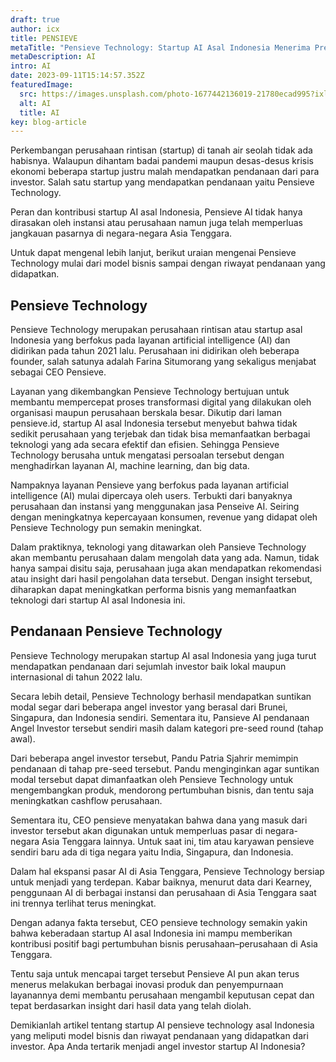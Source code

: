 ```yaml
---
draft: true
author: icx
title: PENSIEVE
metaTitle: "Pensieve Technology: Startup AI Asal Indonesia Menerima Pre-seed Round"
metaDescription: AI
intro: AI
date: 2023-09-11T15:14:57.352Z
featuredImage:
  src: https://images.unsplash.com/photo-1677442136019-21780ecad995?ixlib=rb-4.0.3&ixid=M3wxMjA3fDB8MHxwaG90by1wYWdlfHx8fGVufDB8fHx8fA%3D%3D&auto=format&fit=crop&w=1032&q=80
  alt: AI
  title: AI
key: blog-article
---
```

<!--StartFragment-->

Perkembangan perusahaan rintisan (startup) di tanah air seolah tidak ada habisnya. Walaupun dihantam badai pandemi maupun desas-desus krisis ekonomi beberapa startup justru malah mendapatkan pendanaan dari para investor. Salah satu startup yang mendapatkan pendanaan yaitu Pensieve Technology.

Peran dan kontribusi startup AI asal Indonesia, Pensieve AI tidak hanya dirasakan oleh instansi atau perusahaan namun juga telah memperluas jangkauan pasarnya di negara-negara Asia Tenggara.

Untuk dapat mengenal lebih lanjut, berikut uraian mengenai Pensieve Technology mulai dari model bisnis sampai dengan riwayat pendanaan yang didapatkan.

## Pensieve Technology

Pensieve Technology merupakan perusahaan rintisan atau startup asal Indonesia yang berfokus pada layanan artificial intelligence (AI) dan didirikan pada tahun 2021 lalu. Perusahaan ini didirikan oleh beberapa founder, salah satunya adalah Farina Situmorang yang sekaligus menjabat sebagai CEO Pensieve. 

Layanan yang dikembangkan Pensieve Technology bertujuan untuk membantu mempercepat proses transformasi digital yang dilakukan oleh organisasi maupun perusahaan berskala besar. Dikutip dari laman pensieve.id, startup AI asal Indonesia tersebut menyebut bahwa tidak sedikit perusahaan yang terjebak dan tidak bisa memanfaatkan berbagai teknologi yang ada secara efektif dan efisien. Sehingga Pensieve Technology berusaha untuk mengatasi persoalan tersebut dengan menghadirkan layanan AI, machine learning, dan big data. 

Nampaknya layanan Pensieve yang berfokus pada layanan artificial intelligence (AI) mulai dipercaya oleh users. Terbukti dari banyaknya perusahaan dan instansi yang menggunakan jasa Penseive AI. Seiring dengan meningkatnya kepercayaan konsumen, revenue yang didapat oleh Pensieve Technology pun semakin meningkat. 

Dalam praktiknya, teknologi yang ditawarkan oleh Pansieve Technology akan membantu perusahaan dalam mengolah data yang ada. Namun, tidak hanya sampai disitu saja, perusahaan juga akan mendapatkan rekomendasi atau insight dari hasil pengolahan data tersebut. Dengan insight tersebut, diharapkan dapat meningkatkan performa bisnis yang memanfaatkan teknologi dari startup AI asal Indonesia ini.

## Pendanaan Pensieve Technology

Pensieve Technology merupakan startup AI asal Indonesia yang juga turut mendapatkan pendanaan dari sejumlah investor baik lokal maupun internasional di tahun 2022 lalu. 

Secara lebih detail, Pensieve Technology berhasil mendapatkan suntikan modal segar dari beberapa angel investor yang berasal dari Brunei, Singapura, dan Indonesia sendiri. Sementara itu, Pansieve AI pendanaan Angel Investor tersebut sendiri masih dalam kategori pre-seed round (tahap awal).

Dari beberapa angel investor tersebut, Pandu Patria Sjahrir memimpin pendanaan di tahap pre-seed tersebut. Pandu menginginkan agar suntikan modal tersebut dapat dimanfaatkan oleh Pensieve Technology untuk mengembangkan produk, mendorong pertumbuhan bisnis, dan tentu saja meningkatkan cashflow perusahaan. 

Sementara itu, CEO pensieve menyatakan bahwa dana yang masuk dari investor tersebut akan digunakan untuk memperluas pasar di negara-negara Asia Tenggara lainnya. Untuk saat ini, tim atau karyawan pensieve sendiri baru ada di tiga negara yaitu India, Singapura, dan Indonesia. 

Dalam hal ekspansi pasar AI di Asia Tenggara, Pensieve Technology bersiap untuk menjadi yang terdepan. Kabar baiknya, menurut data dari Kearney, penggunaan AI di berbagai instansi dan perusahaan di Asia Tenggara saat ini trennya terlihat terus meningkat. 

Dengan adanya fakta tersebut, CEO pensieve technology semakin yakin bahwa keberadaan startup AI asal Indonesia ini mampu memberikan kontribusi positif bagi pertumbuhan bisnis perusahaan–perusahaan di Asia Tenggara. 

Tentu saja untuk mencapai target tersebut Pensieve AI pun akan terus menerus melakukan berbagai inovasi produk dan penyempurnaan layanannya demi membantu perusahaan mengambil keputusan cepat dan tepat berdasarkan insight dari hasil data yang telah diolah. 

Demikianlah artikel tentang startup AI pensieve technology asal Indonesia yang meliputi model bisnis dan riwayat pendanaan yang didapatkan dari investor. Apa Anda tertarik menjadi angel investor startup AI Indonesia?



<!--EndFragment-->